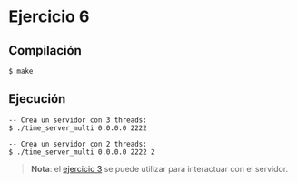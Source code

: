 # Ejercicio 6

## Compilación

```sh-session
$ make
```

## Ejecución

```sh-session
-- Crea un servidor con 3 threads:
$ ./time_server_multi 0.0.0.0 2222

-- Crea un servidor con 2 threads:
$ ./time_server_multi 0.0.0.0 2222 2
```

> **Nota**: el [ejercicio 3](../ejercicio3) se puede utilizar para interactuar
con el servidor.
